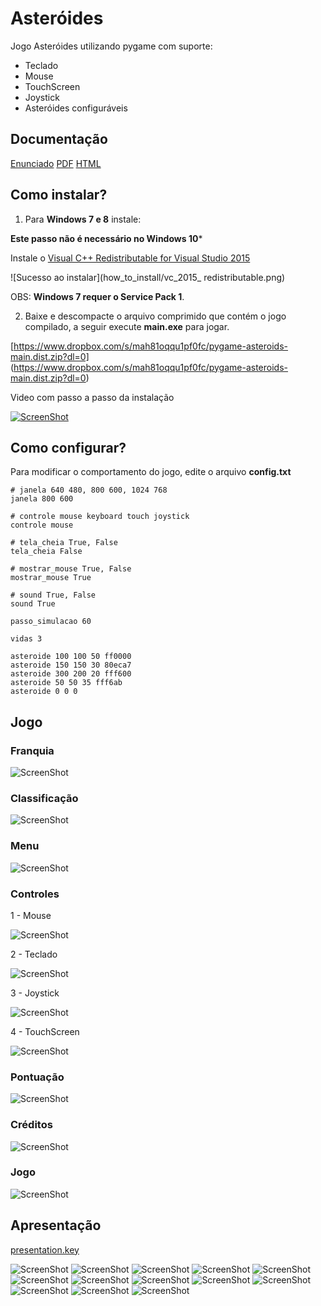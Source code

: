 # Asteróides

Jogo Asteróides utilizando pygame com suporte:

* Teclado
* Mouse
* TouchScreen
* Joystick
* Asteróides configuráveis

## Documentação

[Enunciado](doc/enunciado.pdf)
[PDF](doc/pdf/api.pdf)
[HTML](doc/html/index.html)


## Como instalar?

1) Para **Windows 7 e 8** instale:	
	
**Este passo não é necessário no Windows 10***
 
Instale o [Visual C++ Redistributable for Visual Studio 2015](https://www.microsoft.com/en-us/download/details.aspx?id=48145)
 
![Sucesso ao instalar](how_to_install/vc_2015_ redistributable.png)

OBS: **Windows 7 requer o Service Pack 1**.


2) Baixe e descompacte o arquivo comprimido que contém o jogo compilado, a seguir execute **main.exe** para jogar.
	
[https://www.dropbox.com/s/mah81oqqu1pf0fc/pygame-asteroids-main.dist.zip?dl=0]
(https://www.dropbox.com/s/mah81oqqu1pf0fc/pygame-asteroids-main.dist.zip?dl=0)

Video com passo a passo da instalação
	

[![ScreenShot](how_to_install/frame_video.png)](https://github.com/humbertodias/pygame-sdl1-asteroids-pc/blob/master/how_to_install/steps.mp4?raw=true)


## Como configurar?

Para modificar o comportamento do jogo, edite o arquivo **config.txt**

``` 
# janela 640 480, 800 600, 1024 768
janela 800 600

# controle mouse keyboard touch joystick
controle mouse

# tela_cheia True, False
tela_cheia False

# mostrar_mouse True, False
mostrar_mouse True

# sound True, False
sound True

passo_simulacao 60

vidas 3

asteroide 100 100 50 ff0000
asteroide 150 150 30 80eca7
asteroide 300 200 20 fff600
asteroide 50 50 35 fff6ab
asteroide 0 0 0

```

## Jogo

### Franquia
![ScreenShot](doc/screens/01-franquia.png)

### Classificação
![ScreenShot](doc/screens/02-classificacao.png)

### Menu
![ScreenShot](doc/screens/03-menu.png)

### Controles
1 - Mouse

![ScreenShot](doc/screens/04-mouse.png)

2 - Teclado

![ScreenShot](doc/screens/04-keyboard.png)

3 - Joystick

![ScreenShot](doc/screens/04-joystick.png)

4 - TouchScreen

![ScreenShot](doc/screens/04-touchscreen.png)

### Pontuação
![ScreenShot](doc/screens/05-pontuacao.png)

### Créditos
![ScreenShot](doc/screens/06-creditos.png)

### Jogo
![ScreenShot](doc/screens/07-jogo.png)


## Apresentação
[presentation.key](doc/presentation.key)

![ScreenShot](doc/presentation/01.png)
![ScreenShot](doc/presentation/02.png)
![ScreenShot](doc/presentation/03.png)
![ScreenShot](doc/presentation/04.png)
![ScreenShot](doc/presentation/05.png)
![ScreenShot](doc/presentation/06.png)
![ScreenShot](doc/presentation/07.png)
![ScreenShot](doc/presentation/08.png)
![ScreenShot](doc/presentation/09.png)
![ScreenShot](doc/presentation/10.png)
![ScreenShot](doc/presentation/11.png)
![ScreenShot](doc/presentation/12.png)
![ScreenShot](doc/presentation/13.png)
